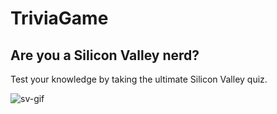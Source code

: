 # TriviaGame

## Are you a Silicon Valley nerd? 
Test your knowledge by taking the ultimate Silicon Valley quiz.

<img src="https://media.giphy.com/media/xT1XGK6jYChxJ5ph8A/giphy.gif" alt="sv-gif"/>
